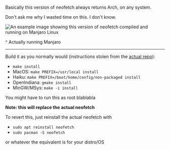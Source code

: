 Basically this version of neofetch always returns Arch, on any system.

Don't ask me why I wasted time on this. I don't know.


![An example image showing this version of neofetch compiled and running on Manjaro Linux](https://user-images.githubusercontent.com/49426949/126865542-ee45af4d-bcce-4087-9102-59653c50e4b4.png)

^ Actually running Manjaro

* * *

Build it as you normally would (instructions stolen from the [actual repo](https://github.com/dylanaraps/neofetch)):
- `make install`
- MacOS: `make PREFIX=/usr/local install`
- Haiku: `make PREFIX=/boot/home/config/non-packaged install`
- OpenIndiana: `gmake install`
- MinGW/MSys: `make -i install`

You might have to run this as root blablabla


**Note: this __will__ replace the actual neofetch**

To revert this, just reinstall the actual neofetch with
- `sudo apt reinstall neofetch`
- `sudo pacman -S neofetch`

or whatever the equivalent is for your distro/OS
